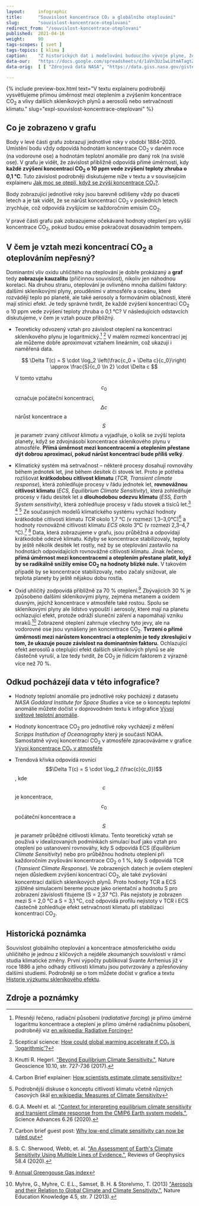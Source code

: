 ```yaml
---
layout:     infographic
title:      "Souvislost koncentrace CO₂ a globálního oteplování"
slug:       "souvislost-koncentrace-oteplovani"
redirect_from: "/souvislost-koncentrace-oteplovani"
published:  2021-04-16
weight:     90
tags-scopes: [ svet ]
tags-topics: [ klima ]
caption:    "Z historických dat i modelování budoucího vývoje plyne, že oteplení planety je přibližně přímo úměrné nárůstu koncentrací CO<sub>2</sub> v atmosféře. Jinak řečeno, každé zvýšení koncentrací CO<sub>2</sub> o 10 ppm vede zvýšení teploty zhruba o 0,1 °C."
data-our:   "https://docs.google.com/spreadsheets/d/1aVn3Uz1wLUtmATagtZHEpeayiee6uy_BRAivZPwfb2s/edit?usp=sharing"
data-orig:	[ [ "Zdrojová data NASA", "https://data.giss.nasa.gov/gistemp/" ], [ "Keelingova křivka", "https://scripps.ucsd.edu/programs/keelingcurve/" ] ]

---
```


{% include preview-box.html
    text="V textu explaineru podrobněji vysvětlujeme přímou úměrnost mezi oteplením a zvýšením koncentrace CO<sub>2</sub> a vlivy dalších skleníkových plynů a aerosolů nebo setrvačnosti klimatu."
    slug="expl-souvislost-koncentrace-oteplovani"
%}


## Co je zobrazeno v grafu

Body v levé části grafu zobrazují jednotlivé roky v období 1884–2020. Umístění bodu vždy odpovídá hodnotám koncentrace CO<sub>2</sub> v daném roce (na vodorovné ose) a hodnotám teplotní anomálie pro daný rok (na svislé ose). V grafu je vidět, že závislost přibližně odpovídá přímé úměrnosti, kdy **každé zvýšení koncentrací CO<sub>2</sub> o 10 ppm vede zvýšení teploty zhruba o 0,1 °C**. Tuto závislost podrobněji diskutujeme níže v textu a v souvisejícím explaineru [Jak moc se oteplí, když se zvýší koncentrace CO₂?](/explainery/expl-souvislost-koncentrace-oteplovani).

Body zobrazující jednotlivé roky jsou barevně odlišeny vždy po dvaceti letech a je tak vidět, že se nárůst koncentrací CO<sub>2</sub> v posledních letech zrychluje, což odpovídá zvyšjícím se každoročním emisím CO<sub>2</sub>.

V pravé části grafu pak zobrazujeme očekávané hodnoty oteplení pro vyšší koncentrace CO<sub>2</sub>, pokud budou emise pokračovat dosavadním tempem.

## V čem je vztah mezi koncentrací CO<sub>2</sub> a oteplováním nepřesný?

Dominantní vliv oxidu uhličitého na oteplování je dobře prokázaný a **graf** tedy **zobrazuje kauzalitu** (příčinnou souvislost), nikoliv jen náhodnou korelaci. Na druhou stranu, oteplování je ovlivněno mnoha dalšími faktory: dalšími skleníkovými plyny, prouděnimi v atmosféře a oceánu, které rozvádějí teplo po planetě, ale také  aerosoly a formováním oblačnosti, které mají stíníci efekt. Je tedy správné tvrdit, že každé zvýšení koncentrací CO<sub>2</sub> o 10 ppm vede zvýšení teploty zhruba o 0,1 °C? V následujících odstavcích diskutujeme, v čem je vztah pouze přibližný.

* Teoreticky odvozený vztah pro závislost oteplení na koncentraci skleníkového plynu je logaritmický.[^55] [^111] V malém rozmezí koncentrací jej ale můžeme dobře aproximovat vztahem lineárním, což ukazují i naměřená data.

    $$
    \Delta T(c) = S \cdot \log_2 \left(\frac{c_0 + \Delta c}{c_0}\right) \approx \frac{S}{c_0 \ln 2} \cdot \Delta c
    $$

    V tomto vztahu $$c_0$$ označuje počáteční koncentraci, $$\Delta c$$ nárůst koncentrace a $$S$$ je parametr zvaný *citlivost klimatu* a vyjadřuje, o kolik se zvýší teplota planety, když se zdvojnásobí koncentrace skleníkového plynu v atmosféře. **Přímá úměrnost mezi koncentracemi a oteplením přestane dýt dobrou aproximací, pokud nárůst koncentrací bude příliš velký**.

* Klimatický systém má setrvačnost – některé procesy dosahují rovnováhy během jednotek let, jiné během desítek či stovek let. Proto je potřeba rozlišovat **krátkodobou citlivost klimatu** (*TCR, Transient climate response*), která zohledňuje procesy v řádu jednotek let, **rovnovážnou citlivost klimatu** (*ECS, Equilibrium Climate Sensitivity*), která zohledňuje procesy v řádu desitek let a **dlouhodobou odezvu klimatu** (*ESS, Earth System sensitivity*), která zohledňuje procesy v řádu stovek a tisíců let.[^105] [^107] [^66] Ze současných modelů klimatického systému vychází hodnoty krátkodobé citlivosti klimatu *TCR* okolo 1,7 °C (v rozmezí 1,3–3,0°C)[^67] a hodnoty rovnovážné citlivosti klimatu *ECS* okolo 3°C (v rozmezí 2,3–4,7 °C).[^109] [^68] Data, která zobrazujeme v grafu, jsou průběžná a odpovídají krátkodobé odezvě klimatu. Kdyby se koncentrace stabilizovaly, teploty by ještě několik desítek let rostly, než by se oteplování zastavilo na hodnotách odpovídajících rovnovážné citlivosti klimatu. Jinak řečeno, **přímá úměrnost mezi koncentracemi a oteplením přestane platit, když by se radikálně snížily emise CO<sub>2</sub> na hodnoty blízké nule.** V takovém případě by se koncentrace stabilizovaly, nebo začaly snižovat, ale teplota planety by ještě nějakou dobu rostla.

* Oxid uhličitý zodpovídá přibližně za 70 % oteplení.[^77] Zbývajících 30 % je způsobeno dalšími skleníkovými plyny, zejména metanem a oxidem dusným, jejichž koncentrace v atmosféře také rostou. Spolu se skleníkovými plyny ale lidstvo vypouští i aerosoly, které mají na planetu ochlazující efekt, protože odráží sluneční záření a napomáhají vzniku mraků.[^101] Zobrazené oteplení zahrnuje všechny tyto jevy, ale na vodorovné ose jsou vynášeny jen koncentrace CO<sub>2</sub>. **Tvrzení o přímé úměrnosti mezi nárůstem koncentrací a oteplením je tedy zkreslující v tom, že ukazuje pouze závislost na dominantním faktoru.** Ochlazující efekt aerosolů a oteplující efekt dalších skleníkových plynů se ale částečně vyruší, a lze tedy tvrdit, že CO<sub>2</sub> je řídícím faktorem z výrazně více než 70 %.

## Odkud pocházejí data v této infografice?

* Hodnoty teplotní anomálie pro jednotlivé roky pocházejí z datasetu *NASA Goddard Institute for Space Studies* a více se o konceptu teplotní anomálie můžete dočíst v doprovodném textu k infografice [Vývoj světové teplotní anomálie](/infografiky/vyvoj-teplotni-anomalie).

* Hodnoty koncentrace CO<sub>2</sub> pro jednotlivé roky vycházejí z měření *Scripps Institution of Oceanography* který je součástí <glossary id="noaa">NOAA</glossary>. Samostatně vývoj koncentrací CO<sub>2</sub> v atmosféře zpracováváme v grafice [Vývoj koncentrace CO₂ v atmosféře](/koncentrace-co2)

* Trendová křivka odpovídá rovnici $$\Delta T(c) = S \cdot \log_2 (\frac{c}{c_0})$$, kde $$c$$ je koncentrace, $$c_0$$ počáteční koncentrace a $$S$$ je parametr průběžné citlivosti klimatu. Tento teoretický vztah se používá v idealizovaných podmínkách simulací buď jako vztah pro oteplení po ustanovení rovnováhy, kdy S odpovídá ECS (*Equilibrium Climate Sensitivity*) nebo pro průběžnou hodnotu oteplení při každoročním zvyšování koncentrace  CO<sub>2</sub> o 1 %, kdy S odpovídá TCR (*Transient Climate Response*). Ve zobrazených datech je ovšem oteplení nejen důsledkem zvýšení koncentrací CO<sub>2</sub>, ale také zvyšování koncentrací dalších skleníkových plynů. Proto hodnoty TCR a ECS zjištěné simulacemi bereme pouze jako orientační a hodnotu S pro zobrazení závislosti fitujeme (S = 2,37 °C). Pás nejistoty je zobrazen mezi S = 2,0 °C a S = 3,1 °C, což odpovídá profilu nejistoty v TCR i ECS částečně zohledňuje efekt setrvačnosti klimatu při stabilizaci koncentrací CO<sub>2</sub>.

## Historická poznámka

Souvislost globálního oteplování a koncentrace atmosferického oxidu uhličitého je jednou z klíčových a nejdéle zkoumaných souvislostí v rámci studia klimatické změny. První výpočty publikoval Svante Arrhenius již v roce 1886 a jeho odhady citlivosti klimatu jsou potvrzovány a zpřesňovány dalšími studiemi. Podrobněji se o tom můžete dočíst v grafice a textu [Historie výzkumu skleníkového efektu](/infografiky/historie-sklenikoveho-efektu).


## Zdroje a poznámky

[^55]: Přesněji řečeno, radiační působení (*radiatative forcing*) je přímo úměrné logaritmu koncentrace a oteplení je přímo úměrné radiačnímu působení, podrobněji viz [en.wikipedia: Radiative Forcing](https://en.wikipedia.org/wiki/Radiative_forcing)

[^66]: Podrobnější diskuse o konceptu citlivosti klimatu včetně různých časových škál [en.wikipedia: Measures of Climate Sensitivity](https://en.wikipedia.org/wiki/Climate_sensitivity#Measures_of_climate_sensitivity)

[^67]: G.A. Meehl et. al. ["Context for interpreting equilibrium climate sensitivity and transient climate response from the CMIP6 Earth system models."](https://advances.sciencemag.org/content/6/26/eaba1981), Science Advances 6.26 (2020).

[^68]: S. C. Sherwood, Webb, et. al. ["An Assessment of Earth's Climate Sensitivity Using Multiple Lines of Evidence."](https://agupubs.onlinelibrary.wiley.com/doi/10.1029/2019RG000678), Reviews of Geophysics 58.4 (2020).

[^80]: Matthews, H.D., Tokarska, K.B., Nicholls, Z.R.J. et al. ["Opportunities and challenges in using remaining carbon budgets to guide climate policy."](https://doi.org/10.1038/s41561-020-00663-3), Nature Geoscience 13.12, str. 769-779 (2020).

[^77]: [Annual Greengouse Gas index](https://www.globalchange.gov/browse/indicators/annual-greenhouse-gas-index)

[^101]: Myhre, G., Myhre, C. E.L., Samset, B. H. & Storelvmo, T. (2013) ["Aerosols and their Relation to Global Climate and Climate Sensitivity."](https://www.nature.com/scitable/knowledge/library/aerosols-and-their-relation-to-global-climate-102215345/), Nature Education Knowledge 4.5, str. 7 (2013).

[^105]: Knutti R. Hegerl. ["Beyond Equilibrium Climate Sensitivity."](https://www.nature.com/articles/ngeo3017), Nature Geoscience 10.10, str. 727-736 (2017).

[^107]: Carbon Brief explainer: [How scientists estimate climate sensitivity](https://www.carbonbrief.org/explainer-how-scientists-estimate-climate-sensitivity)

[^109]: Carbon brief guest post: [Why low-end climate sensitivity can now be ruled out](https://www.carbonbrief.org/guest-post-why-low-end-climate-sensitivity-can-now-be-ruled-out)

[^111]: Sceptical science: [How could global warming accelerate if CO₂ is 'logarithmic'?](https://skepticalscience.com/why-global-warming-can-accelerate.html)


